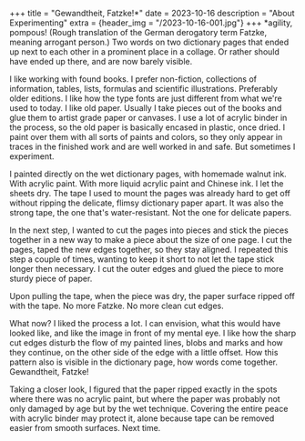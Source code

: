 +++
title = "Gewandtheit, Fatzke!*"
date = 2023-10-16
description = "About Experimenting"
extra = {header_img = "/2023-10-16-001.jpg"}
+++
*agility, pompous! (Rough translation of the German derogatory term Fatzke, meaning arrogant person.) Two words on two dictionary pages that ended up next to each other in a prominent place in a collage. Or rather should have ended up there, and are now barely visible.

I like working with found books. I prefer non-fiction, collections of information, tables, lists, formulas and scientific illustrations. Preferably older editions. I like how the type fonts are just different from what we're used to today. I like old paper. Usually I take pieces out of the books and glue them to artist grade paper or canvases. I use a lot of acrylic binder in the process, so the old paper is basically encased in plastic, once dried. I paint over them with all sorts of paints and colors, so they only appear in traces in the finished work and are well worked in and safe. But sometimes I experiment. 

I painted directly on the wet dictionary pages, with homemade walnut ink. With acrylic paint. With more liquid acrylic paint and Chinese ink. I let the sheets dry. The tape I used to mount the pages was already hard to get off without ripping the delicate, flimsy dictionary paper apart. It was also the strong tape, the one that's water-resistant. Not the one for delicate papers. 

In the next step, I wanted to cut the pages into pieces and stick the pieces together in a new way to make a piece about the size of one page. I cut the pages, taped the new edges together, so they stay aligned. I repeated this step a couple of times, wanting to keep it short to not let the tape stick longer then necessary. I cut the outer edges and glued the piece to more sturdy piece of paper. 

<div class="gallery">
    <a href="/2023-10-16-001.jpg" data-ngthumb="/2023-10-16-001.jpg"></a>
    <a href="/2023-10-16-002.jpg" data-ngthumb="/2023-10-16-002.jpg"></a>
    <a href="/2023-10-16-003.jpg" data-ngthumb="/2023-10-16-003.jpg"></a>
</div>

Upon pulling the tape, when the piece was dry, the paper surface ripped off with the tape. No more Fatzke. No more clean cut edges. 

What now? I liked the process a lot. I can envision, what this would have looked like, and like the image in front of my mental eye. I like how the sharp cut edges disturb the flow of my painted lines, blobs and marks and how they continue, on the other side of the edge with a little offset. How this pattern also is visible in the dictionary page, how words come together. Gewandtheit, Fatzke!

Taking a closer look, I figured that the paper ripped exactly in the spots where there was no acrylic paint, but where the paper was probably not only damaged by age but by the wet technique. Covering the entire peace with acrylic binder may protect it, alone because tape can be removed easier from smooth surfaces. Next time. 

<!-- Support this work or buy my art works over at 

<a href='https://ko-fi.com/S6S0N8I4U' target='_blank'><img height='36' style='border:0px;height:36px;' src='https://storage.ko-fi.com/cdn/kofi5.png?v=3' border='0' alt='Buy Me a Coffee at ko-fi.com' /></a> -->
